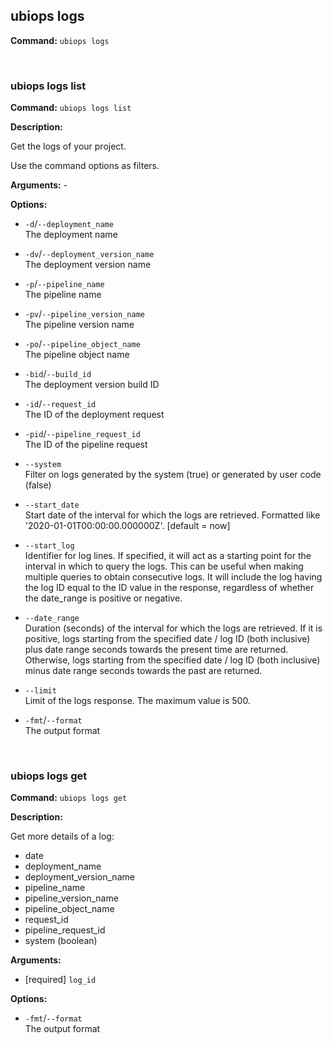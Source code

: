 ## ubiops logs

**Command:** `ubiops logs`


<br/>

### ubiops logs list

**Command:** `ubiops logs list`

**Description:**

Get the logs of your project.

Use the command options as filters.

**Arguments:** - 

**Options:**

- `-d`/`--deployment_name`<br/>The deployment name

- `-dv`/`--deployment_version_name`<br/>The deployment version name

- `-p`/`--pipeline_name`<br/>The pipeline name

- `-pv`/`--pipeline_version_name`<br/>The pipeline version name

- `-po`/`--pipeline_object_name`<br/>The pipeline object name

- `-bid`/`--build_id`<br/>The deployment version build ID

- `-id`/`--request_id`<br/>The ID of the deployment request

- `-pid`/`--pipeline_request_id`<br/>The ID of the pipeline request

- `--system`<br/>Filter on logs generated by the system (true) or generated by user code (false)

- `--start_date`<br/>Start date of the interval for which the logs are retrieved. Formatted like '2020-01-01T00:00:00.000000Z'. [default = now]

- `--start_log`<br/>Identifier for log lines. If specified, it will act as a starting point for the interval in which to query the logs. This can be useful when making multiple queries to obtain consecutive logs. It will include the log having the log ID equal to the ID value in the response, regardless of whether the date_range is positive or negative.

- `--date_range`<br/>Duration (seconds) of the interval for which the logs are retrieved. If it is positive, logs starting from the specified date / log ID (both inclusive) plus date range seconds towards the present time are returned. Otherwise, logs starting from the specified date / log ID (both inclusive) minus date range seconds towards the past are returned.

- `--limit`<br/>Limit of the logs response. The maximum value is 500.

- `-fmt`/`--format`<br/>The output format


<br/>

### ubiops logs get

**Command:** `ubiops logs get`

**Description:**


Get more details of a log:
- date
- deployment_name
- deployment_version_name
- pipeline_name
- pipeline_version_name
- pipeline_object_name
- request_id
- pipeline_request_id
- system (boolean)

**Arguments:**

- [required] `log_id`



**Options:**

- `-fmt`/`--format`<br/>The output format


<br/>
